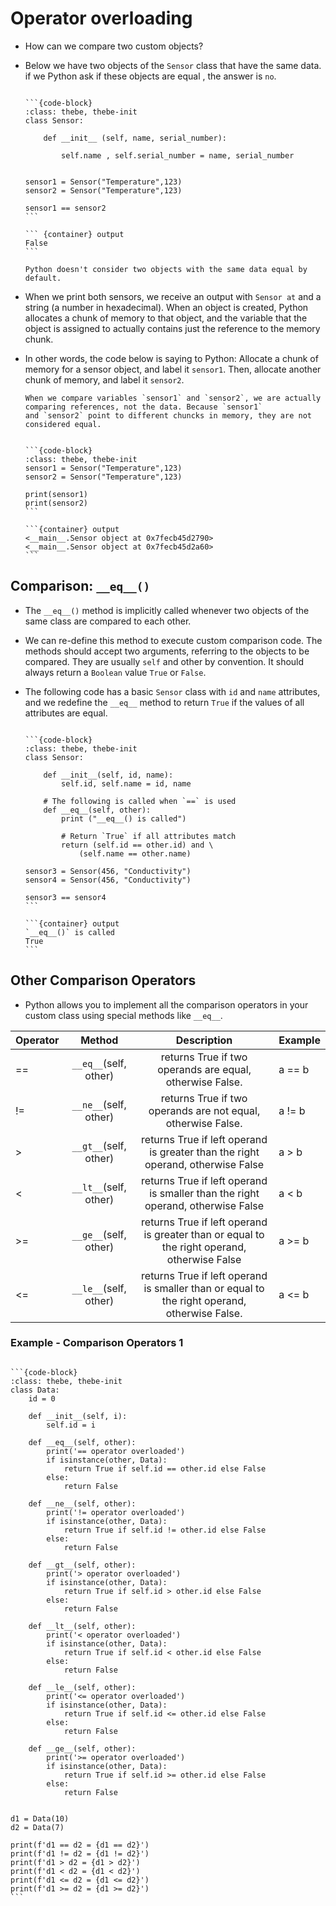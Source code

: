 # Operator overloading

+ How can we compare two custom objects? 
+ Below we have two objects of the `Sensor` class that have the same data. if we Python ask if these objects are equal 
, the answer is `no`. 


    ```{thebe-button} 
    ```

    ````{container} thebe
    ```{code-block}
    :class: thebe, thebe-init
    class Sensor:
        
        def __init__ (self, name, serial_number):
        
            self.name , self.serial_number = name, serial_number
            

    sensor1 = Sensor("Temperature",123)
    sensor2 = Sensor("Temperature",123)

    sensor1 == sensor2 
    ```

    ``` {container} output
    False
    ```

    ````

    ```{important}
    Python doesn't consider two objects with the same data equal by default. 
    ```


+ When we print both sensors, we receive an output with `Sensor at` and a string (a number in hexadecimal). When an 
object is created, Python allocates a chunk of memory to that object, and the variable that the object is assigned to
actually contains just the reference to the memory chunk. 

+ In other words, the code below is saying to Python: Allocate a chunk of memory for a sensor object, and label it 
`sensor1`. Then, allocate another chunk of memory, and label it `sensor2`. 

    ```{note}
    When we compare variables `sensor1` and `sensor2`, we are actually comparing references, not the data. Because `sensor1`
    and `sensor2` point to different chuncks in memory, they are not considered equal.
    ```

    ```{thebe-button} 
    ```

    ````{container} thebe
    ```{code-block}
    :class: thebe, thebe-init
    sensor1 = Sensor("Temperature",123)
    sensor2 = Sensor("Temperature",123)

    print(sensor1)
    print(sensor2)
    ```

    ```{container} output
    <__main__.Sensor object at 0x7fecb45d2790>  
    <__main__.Sensor object at 0x7fecb45d2a60>  
    ```

    ````


## Comparison: `__eq__()`

+ The `__eq__()` method is implicitly called whenever two objects of the same class are compared to each other.
+ We can re-define this method to execute custom comparison code. The methods should accept two arguments, referring to
the objects to be compared. They are usually `self` and other by convention. It should always return a `Boolean` value
`True` or `False`.

+ The following code has a basic `Sensor` class with `id` and `name` attributes, and we redefine the `__eq__` method to 
return `True` if the values of all attributes are equal. 

    ```{thebe-button} 
    ```

    ````{container} thebe
    ```{code-block}
    :class: thebe, thebe-init
    class Sensor: 

        def __init__(self, id, name):
            self.id, self.name = id, name
            
        # The following is called when `==` is used
        def __eq__(self, other):
            print ("__eq__() is called")
            
            # Return `True` if all attributes match
            return (self.id == other.id) and \
                (self.name == other.name)

    sensor3 = Sensor(456, "Conductivity")
    sensor4 = Sensor(456, "Conductivity")

    sensor3 == sensor4
    ```

    ```{container} output
    `__eq__()` is called  
    True  
    ```
    ````


## Other Comparison Operators

+ Python allows you to implement all the comparison operators in your custom class using special methods like `__eq__`.



| Operator |        Method         |                                         Description                                          | Example | 
|----------|:---------------------:|:--------------------------------------------------------------------------------------------:|:--------|
| ==       | `__eq__`(self, other) |                   returns True if two operands are equal, otherwise False.                   | a == b  |
| !=       | `__ne__`(self, other) |                 returns True if two operands are not equal, otherwise False.                 | a != b  |
| >        | `__gt__`(self, other) |       returns True if left operand is greater than the right operand, otherwise False        | a > b   |
| <        | `__lt__`(self, other) |       returns True if left operand is smaller than the right operand, otherwise False        | a < b   |
| >=       | `__ge__`(self, other) | returns True if left operand is greater than or equal to the right operand, otherwise False  | a >= b  |
| <=       | `__le__`(self, other) | returns True if left operand is smaller than or equal to the right operand, otherwise False. | a <= b  |



### Example - Comparison Operators 1

```{thebe-button} 
```

````{container} thebe
```{code-block}
:class: thebe, thebe-init
class Data:
    id = 0

    def __init__(self, i):
        self.id = i

    def __eq__(self, other):
        print('== operator overloaded')
        if isinstance(other, Data):
            return True if self.id == other.id else False
        else:
            return False

    def __ne__(self, other):
        print('!= operator overloaded')
        if isinstance(other, Data):
            return True if self.id != other.id else False
        else:
            return False

    def __gt__(self, other):
        print('> operator overloaded')
        if isinstance(other, Data):
            return True if self.id > other.id else False
        else:
            return False

    def __lt__(self, other):
        print('< operator overloaded')
        if isinstance(other, Data):
            return True if self.id < other.id else False
        else:
            return False

    def __le__(self, other):
        print('<= operator overloaded')
        if isinstance(other, Data):
            return True if self.id <= other.id else False
        else:
            return False

    def __ge__(self, other):
        print('>= operator overloaded')
        if isinstance(other, Data):
            return True if self.id >= other.id else False
        else:
            return False


d1 = Data(10)
d2 = Data(7)

print(f'd1 == d2 = {d1 == d2}')
print(f'd1 != d2 = {d1 != d2}')
print(f'd1 > d2 = {d1 > d2}')
print(f'd1 < d2 = {d1 < d2}')
print(f'd1 <= d2 = {d1 <= d2}')
print(f'd1 >= d2 = {d1 >= d2}')
```
````
